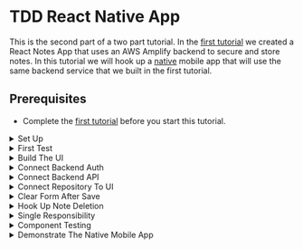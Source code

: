 # TDD React Native App

This is the second part of a two part tutorial. In the [first tutorial](https://github.com/pairing4good/tdd-amplify-react) we created a React Notes App that uses an AWS Amplify backend to secure and store notes. In this tutorial we will hook up a [native](https://en.wikipedia.org/wiki/Mobile_app#Native_app) mobile app that will use the same backend service that we built in the first tutorial.

## Prerequisites

- Complete the [first tutorial](https://github.com/pairing4good/tdd-amplify-react) before you start this tutorial.

<details>
  <summary>Set Up</summary>

## Set Up

- Run `npm install --global expo-cli`
- `cd` to the directory where you store your git repositories
- Run `expo init tdd-amplify-react-native` and select the `blank` template when prompted.
- Run `cd tdd-amplify-react-native`
- Run `npm start`
- In the `Metro Bundler` window found at http://localhost:19002/ click the `Run in web browser` option on the left navigation
- You should see the following message in your browser `Open up App.js to start working on your app!`

- Commit

[Code for this section](https://github.com/pairing4good/tdd-amplify-react-native/commit/e394249d96eba901075e26b1832ea54fec24ca41)

</details>

<details>
  <summary>First Test</summary>

## First Test

- In a new terminal window run `npm install cypress --save-dev` to install Cypress via [npm](https://www.npmjs.com):
- Run `npx cypress open`
- Configure the base url in the `cypress.json` file

```js
{
    "baseUrl": "http://localhost:19006"
}
```

- One of the benefits of using Expo is that it provides multiple ways to access your application. For this test we are using the web browser version to quickly verify the apps behavior.

- Run one or two of the Cypress `examples` to make sure everything is set up correctly.
- **Once you have verified that Cypress is running correctly, delete the `cypress/integration/examples/` directory so that your tests will run faster on your [Continuous Integration (CI) Server](https://en.wikipedia.org/wiki/Continuous_integration).**
- Create a new test called `note.spec.js` under the `cypress\integration\` directory in your project
- Add the following tests to drive the same UI that you created in the first tutorial.

```js
describe("Note Capture", () => {
  before(() => {
    cy.visit("/");
  });

  it("should have header", () => {
    cy.get("[data-testid=note-header]").should("have.text", "My Notes App");
  });

  it("should create a note when name and description provided", () => {
    //cy.get('[data-testid=test-name-0]').should('not.exist');
    //cy.get('[data-testid=test-description-0]').should('not.exist');

    cy.get("[data-testid=note-name-field]").type("test note");
    cy.get("[data-testid=note-description-field]").type(
      "test note description"
    );
    cy.get("[data-testid=note-form-submit]").click();

    // cy.get('[data-testid=note-name-field]').should('have.value', '');
    // cy.get('[data-testid=note-description-field]').should('have.value', '');

    cy.get("[data-testid=test-name-0]").should("have.text", "test note");
    cy.get("[data-testid=test-description-0]").should(
      "have.text",
      "test note description"
    );
  });

  it("should delete note", () => {
    cy.get("[data-testid=test-button-0]").click();

    // cy.get('[data-testid=test-name-0]').should('not.exist')
    // cy.get('[data-testid=test-description-0]').should('not.exist')
  });

  it("should have an option to sign out", () => {
    cy.get("[data-testid=aws-amplify__auth--sign-out-button]").click();
    cy.get(
      "[data-testid=aws-amplify__auth--sign-in-to-your-account-text]"
    ).should("exist");
  });
});
```

- The commented out lines (`//`) will not work until we hook up the backend API

- Run `expo start --web`

Before we proceed let's add a script to run cypress into the `package.json` file in the `scripts` section.

```js
"scripts": {
    "start": "react-scripts start",
    "build": "react-scripts build",
    "test": "react-scripts test",
    "eject": "react-scripts eject",
    "cypress:open": "cypress open"
  }
```

- Now you can run `npm run cypress:open` to open cypress
- Select the `note.spec.js` test

- The tests are Red

Our objective will be to get to Green as quickly as we can in the simplest way possible. Since the backend already exists we will use it as is and build out just enough UI to make it turn Green. Once it is Green then we will Refactor.

[Code for this section](https://github.com/pairing4good/tdd-amplify-react-native/commit/a891634380beff0c0b68a89b7024b2636b36d531)

</details>

<details>
  <summary>Build The UI</summary>

## Build The UI

Build out the simplest UI that will cause the Cypress test to go Green. Once we have green then we will refactor and expand the UI's functionality.

```js
import React from "react";
import { Text, View, TextInput, Button } from "react-native";

export default function App() {
  return (
    <View>
      <Text testID="note-header">My Notes App</Text>
      <TextInput testID="note-name-field" />
      <TextInput testID="note-description-field" />
      <Button testID="note-form-submit" title="Create Note" />

      <Text testID="test-name-0">test note</Text>
      <Text testID="test-description-0">test note description</Text>
      <Button testID="test-button-0" title="Delete note" />
    </View>
  );
}
```

- React Native uses different components than React

  - [View](https://reactnative.dev/docs/view)
  - [Text](https://reactnative.dev/docs/text)
  - [TextInput](https://reactnative.dev/docs/textinput)
  - [Button](https://reactnative.dev/docs/button)

- In React Native `testID` replaces React's `data-testid` but they both render to the same element id in the web.

- Run the Cypress test
- Green
- Commit

[Code for this section](https://github.com/pairing4good/tdd-amplify-react-native/commit/8841993a22da1eb4fdb146870df0c049aa1cdcfe)

</details>

<details>
  <summary>Connect Backend Auth</summary>

## Connect Backend Auth

We want to reuse the same Amplify backend authentication that we created in the first tutorial.

- Go to http://console.aws.amazon.com/
- Select `AWS Amplify`
- Select the application you created in the first tutorial
- Select the `Backend environments` tab
- Select the `Local setup instructions` section
- Copy the provided command (ie: `amplify pull --appId xxxxxxxxxxx --envName xxx`)
- Run the command you copied at the root of your project

```
? Choose your default editor: Visual Studio Code
? Choose the type of app that you're building: javascript
Please tell us about your project
? What javascript framework are you using: react-native
? Source Directory Path:  /
? Distribution Directory Path: /
? Build Command:  npm run-script build
? Start Command: npm run-script start
? Do you plan on modifying this backend?: No
```

- This created the `aws-export.js` and added it to `.gitignore` so that your user credentials are not committed
- Run `npm install aws-amplify-react-native`

- Add authentication to `App.js`

```js
...
import { withAuthenticator } from "aws-amplify-react-native"
import Amplify from "aws-amplify"
import awsconfig from './aws-exports';

Amplify.configure({
  ...awsconfig,
  Analytics: {
    disabled: true,
  },
});

function App() {
  return (
...
  );
}

export default withAuthenticator(App, true)
```

- The `aws-amplify-react-native` library has an [issue](https://github.com/aws-amplify/amplify-js/issues/5918) that requires adding the `Analytics: {disabled: true}` option to the `Amplify.configure` function.

- Add the following to the bottom of the `cypress/support/commands.js` file

```js
const Auth = require("aws-amplify").Auth;
import "cypress-localstorage-commands";
const username = Cypress.env("username");
const password = Cypress.env("password");
const userPoolId = Cypress.env("userPoolId");
const clientId = Cypress.env("clientId");

const awsconfig = {
  aws_user_pools_id: userPoolId,
  aws_user_pools_web_client_id: clientId,
};
Auth.configure(awsconfig);

Cypress.Commands.add("signIn", () => {
  cy.then(() => Auth.signIn(username, password)).then((cognitoUser) => {
    const idToken = cognitoUser.signInUserSession.idToken.jwtToken;
    const accessToken = cognitoUser.signInUserSession.accessToken.jwtToken;

    const makeKey = (name) => `CognitoIdentityServiceProvider
        .${cognitoUser.pool.clientId}
        .${cognitoUser.username}.${name}`;

    cy.setLocalStorage(makeKey("accessToken"), accessToken);
    cy.setLocalStorage(makeKey("idToken"), idToken);
    cy.setLocalStorage(
      `CognitoIdentityServiceProvider.${cognitoUser.pool.clientId}.LastAuthUser`,
      cognitoUser.username
    );
  });
  cy.saveLocalStorage();
});
```

- Create a new file at the root of your project named `cypress.env.json` with the following content

```json
{
  "username": "[Login username you just created]",
  "password": "[Login password you just created]",
  "userPoolId": "[The `aws_user_pools_id` value found in your `src/aws-exports.js`]",
  "clientId": "[The `aws_user_pools_web_client_id` value found in your `src/aws-exports.js`]"
}
```

- Add `cypress.env.json` to `.gitignore` so that it will not be committed and pushed to GitHub

```
#amplify
amplify/\#current-cloud-backend
...
amplifyconfiguration.dart
amplify-build-config.json
amplify-gradle-config.json
amplifytools.xcconfig
.secret-*
cypress.env.json
```

- Add the following set ups and tear downs to `cypress/integration/note.spec.js`

```js
before(() => {
  cy.signIn();
  cy.visit("/");
});

after(() => {
  cy.clearLocalStorageSnapshot();
  cy.clearLocalStorage();
});

beforeEach(() => {
  cy.restoreLocalStorage();
});

afterEach(() => {
  cy.saveLocalStorage();
});
```

- Run the Cypress tests
- Green!
- Commit

[Code for this section](https://github.com/pairing4good/tdd-amplify-react-native/commit/1fb5a25acc72e15c053ea1ad5df988a704540d80)

</details>

<details>
  <summary>Connect Backend API</summary>

## Connect Backend API

We want to reuse the same Amplify backend API that we created in the first tutorial.

- Go to http://console.aws.amazon.com/
- Select `AWS AppSync`
- Select the application you created in the first tutorial
- In the `Integrate with your app` section select the `JavaScript` tab
- Copy the `amplify add codegen --apiId xxxxxxxxxxxxxxxxxxxx` command
- Select `Schema` on the left navigation bar
- Click the `Export schema` dropdown
- Select `schema.json`
- Once it has downloaded move the file to the root of your project
- Run the command you copied (`amplify add codegen --apiId xxxxxxxxxxxxxxxxxxxx`)

```
? Choose the type of app that you're building: javascript
? What javascript framework are you using: react-native
? Choose the code generation language target: javascript
? Enter the file name pattern of graphql queries, mutations and subscriptions: src/graphql/**/*.js
? Do you want to generate/update all possible GraphQL operations - queries, mutations and subscriptions: Yes
? Enter maximum statement depth [increase from default if your schema is deeply nested]: 2
```

- Create a new folder in the `src` directory called `test`
- Create a new file named `NoteRepository.test.js`

```js
import { save, findAll, deleteById } from "../common/NoteRepository";
import { API } from "aws-amplify";
import {
  createNote as createNoteMutation,
  deleteNote as deleteNoteMutation,
} from "../graphql/mutations";
import { listNotes } from "../graphql/queries";

const mockGraphql = jest.fn();
const id = "test-id";

beforeEach(() => {
  API.graphql = mockGraphql;
});

afterEach(() => {
  jest.clearAllMocks();
});

it("should create a new note", () => {
  const note = { name: "test name", description: "test description" };

  save(note);

  expect(mockGraphql.mock.calls.length).toBe(1);
  expect(mockGraphql.mock.calls[0][0]).toStrictEqual({
    query: createNoteMutation,
    variables: { input: note },
  });
});

it("should findAll notes", () => {
  const note = { name: "test name", description: "test description" };

  findAll(note);

  expect(mockGraphql.mock.calls.length).toBe(1);
  expect(mockGraphql.mock.calls[0][0]).toStrictEqual({ query: listNotes });
});

it("should delete note by id", () => {
  deleteById(id);

  expect(mockGraphql.mock.calls.length).toBe(1);
  expect(mockGraphql.mock.calls[0][0]).toStrictEqual({
    query: deleteNoteMutation,
    variables: { input: { id } },
  });
});
```

- Run `npm install jest-expo --save-dev`
- Add the following to your `package.json` file

```json
"scripts": {
  ...
  "test": "jest --watch --testPathPattern=src/test"
},
"jest": {
  "preset": "jest-expo"
}
```

- Run `npm install react-test-renderer --save-dev`
- Run `npm install @react-native-community/netinfo`
- Run `npm run test`

- The tests go Red

- Create a new folder in the `src` directory called `common`
- Create a new file named `NoteRepository.js`

```js
import { API } from "aws-amplify";
import { listNotes } from "../graphql/queries";

export async function findAll() {
  const apiData = await API.graphql({ query: listNotes });
  return apiData.data.listNotes.items;
}
```

- One test goes Green

```js
...
import { createNote as createNoteMutation, deleteNote as deleteNoteMutation} from '../graphql/mutations';

...

export async function save(note){
    const apiData = await API.graphql({ query: createNoteMutation, variables: { input: note } });
    return apiData.data.createNote;
}
```

- One more test goes Green

```js
export async function deleteById(id) {
  return await API.graphql({
    query: deleteNoteMutation,
    variables: { input: { id } },
  });
}
```

- The final test goes Green
- Run the Cypress tests.
- Green!
- Commit

[Code for this section](https://github.com/pairing4good/tdd-amplify-react-native/commit/647dff44562ffa491d5fc1150986dfb3609fb0e2)

</details>

<details>
  <summary>Connect Repository To UI</summary>

## Connect Repository To UI

Now we will test drive the creation and listing of notes

- Uncomment the assertions that will drive us to save the note in `cypress/integration/note.spec.js`

```js
    it('should create a note when name and description provided', () => {
        cy.get('[data-testid=test-name-0]').should('not.exist');
        cy.get('[data-testid=test-description-0]').should('not.exist');
```

- We have a failing test that will drive our production code changes.

```js
import React, { useState, useEffect } from 'react';
...
import { findAll, save } from './src/common/NoteRepository';
...

function App() {
  const [notes, setNotes] = useState([]);
  const [formData, setFormData] = useState({ name: '', description: '' });

  useEffect(() => {
    fetchNotesCallback();
  }, []);

  async function fetchNotesCallback() {
    const notes = await findAll()
    if(notes)
      setNotes(notes);
    else
      setNotes([])
  }

  async function createNote() {
    const newNote = await save(formData);
    const updatedNoteList = [ ...notes, newNote ];
    setNotes(updatedNoteList);
  }

  return (
    <View>
      ...
      <TextInput testID="note-name-field"
        onChangeText={text => setFormData({
          ...formData, 'name': text}
        )}
        value={formData.name}/>

      <TextInput testID="note-description-field"
        onChangeText={text => setFormData({
          ...formData, 'description': text}
        )}
        value={formData.description}/>

      <Button testID="note-form-submit"
        title="Create Note"
        onPress={createNote}/>

      {
        notes.map((note, index) => (
          <div>
            <Text testID={"test-name-" + index}>{note.name}</Text>
            <Text testID={"test-description-" + index}>{note.description}</Text>
            <Button testID={"test-button-" + index} title="Delete note" />
          </div>
        ))
      }
    </View>
  );
}
...
```

Here are syntax differences between React and React Native

- React's `onChange` is replaced with `onChangeText` in React Native
- React passes an event `e` to the `onChange` function where React Native just passes the actual text to the `onChangeText` function
- React's `onClick` is replaced with `onPress` in React Native

- Rerun all of the tests
- Green!
- Commit

[Code for this section](https://github.com/pairing4good/tdd-amplify-react-native/commit/6dc746dd3ee168ef52d8cc8d7f90f5a8cdd5f68c)

</details>

<details>
  <summary>Clear Form After Save</summary>

## Clear Form After Save

Now we will test drive clearing the form values on save

- Uncomment the assertions that will drive us to clear the note form in `cypress/integration/note.spec.js`

```js
cy.get("[data-testid=note-name-field]").should("have.value", "");
cy.get("[data-testid=note-description-field]").should("have.value", "");
```

- We have a failing test that will drive our production code changes.

```js
...
function App() {
...
  async function createNote() {
    ...
    setFormData({name: '', description: ''});
  }
...
```

- Rerun all of the tests
- Green!
- Commit

[Code for this section](https://github.com/pairing4good/tdd-amplify-react-native/commit/b4351d11328af0a275c89c55573589bace4ff04a)

</details>

<details>
  <summary>Hook Up Note Deletion</summary>

## Hook Up Note Deletion

Now we will test drive the deletion of a note

- Uncomment the assertions that will drive us to delete a note in `cypress/integration/note.spec.js`

```js
cy.get("[data-testid=test-name-0]").should("not.exist");
cy.get("[data-testid=test-description-0]").should("not.exist");
```

- We have a failing test that will drive our production code changes.

```js
...
import { findAll, save, deleteById } from './src/common/NoteRepository';
...

function App() {
  ...

  async function deleteNoteCallback( id ) {
    const newNotesArray = notes.filter(note => note.id !== id);
    setNotes(newNotesArray);
    await deleteById(id);
  }

  return (
    <View>
      ...

      <Button testID="note-form-submit"
        title="Create Note"
        onPress={createNote}/>

      {
        notes.map((note, index) => (
          <div>
            ...
            <Button testID={"test-button-" + index}
              onPress={() => deleteNoteCallback(note.id)}
              title="Delete note" />
          </div>
        ))
      }
    </View>
  );
}
...
```

- Rerun all of the tests
- Green!
- Commit

[Code for this section](https://github.com/pairing4good/tdd-amplify-react-native/commit/2062f451c66e3032c540c06c62d5bb8d71f23ded)

</details>

<details>
  <summary>Single Responsibility</summary>

## Single Responsibility

The `App` component is doing way too much. Let's pull the form and the list out into separate components.

- Create a new `note` folder in the `src` directory
- Create a new component named `NoteForm.js` in the `note` directory
- Copy the form to this new component

```js
import React from "react";
import { TextInput, Button } from "react-native";

function NoteForm(props) {
  return (
    <div>
      <TextInput
        testID="note-name-field"
        onChangeText={(text) =>
          props.setFormData({
            ...props.formData,
            name: text,
          })
        }
        value={props.formData.name}
      />

      <TextInput
        testID="note-description-field"
        onChangeText={(text) =>
          props.setFormData({
            ...props.formData,
            description: text,
          })
        }
        value={props.formData.description}
      />

      <Button
        testID="note-form-submit"
        title="Create Note"
        onPress={props.createNote}
      />
    </div>
  );
}

export default NoteForm;
```

- Add the `NoteForm` component to `App.js`

```js
...
import { Text, View, Button } from 'react-native';
...
import NoteForm from './src/note/NoteForm';

...

  return (
    <View>
      ...

      <NoteForm setFormData={setFormData}
        formData={formData}
        createNote={createNote}/>

      ...
    </View>
  );
}
...
```

- Rerun all of your tests
- Green

- Pull out a `Header` component

```js
import React from "react";
import { Text } from "react-native";

function Header() {
  return <Text testID="note-header">My Notes App</Text>;
}

export default Header;
```

```js
...
import Header from './src/note/Header';
...
  return (
    <View>
      <Header/>
      ...
    </View>
  );
}
...
```

- Rerun all of your tests
- Green

- Pull out a `NoteList` component

```js
import React from "react";
import { Text, Button } from "react-native";

function NoteList(props) {
  return (
    <div>
      {props.notes.map((note, index) => (
        <div>
          <Text testID={"test-name-" + index}>{note.name}</Text>
          <Text testID={"test-description-" + index}>{note.description}</Text>
          <Button
            testID={"test-button-" + index}
            onPress={() => props.deleteNoteCallback(note.id)}
            title="Delete note"
          />
        </div>
      ))}
    </div>
  );
}

export default NoteList;
```

```js
...
import { View} from 'react-native';
...
import NoteList from './src/note/NoteList';

...

function App() {
  ...
  return (
    <View>
      ...
      <NoteList notes={notes}
        deleteNoteCallback={deleteNoteCallback}/>
    </View>
  );
}
...
```

- Rerun all of your tests
- Green
- Commit

[Code for this section](https://github.com/pairing4good/tdd-amplify-react-native/commit/44e1b06400d9baa0d5f2a4597401b3eda260b888)

</details>

<details>
  <summary>Component Testing</summary>

## Component Testing

Now that each concern has been pulled out into focused components, we need to move down the testing pyramid and write non-UI tests.

- Run `npm install --save-dev @testing-library/react-native`

- Create a new test `Header.test.js` in the `src/test/` directory

```js
import React from "react";
import { render } from "@testing-library/react-native";
import Header from "../note/Header";

test("should display header", () => {
  const { getByTestId } = render(<Header />);
  const heading = getByTestId("note-header");
  expect(heading.props.children).toBe("My Notes App");
});
```

- Run all the tests
- Green

- Create a new test `NoteList.test.js` in the `src/test/` directory

```js
import React from "react";
import { render, screen, fireEvent } from "@testing-library/react-native";
import NoteList from "../note/NoteList";

const deleteNoteCallback = jest.fn();

const defaultProps = {
  notes: [],
  deleteNoteCallback: deleteNoteCallback,
};

const setup = (props = {}) => {
  const setupProps = { ...defaultProps, ...props };
  return render(<NoteList {...setupProps} />);
};

test("should display nothing when no notes are provided", () => {
  const { queryByTestId } = setup();
  const firstNoteName = queryByTestId("test-name-0");

  expect(firstNoteName).toBeNull();
});
```

- Run all the tests
- Green

- Add another `NoteList` test

```js
test("should display one note when one notes is provided", () => {
  const note = { name: "test name", description: "test description" };
  const { queryByTestId } = setup({ notes: [note] });

  const firstNoteName = queryByTestId("test-name-0");
  expect(firstNoteName.props.children).toBe("test name");

  const firstNoteDescription = queryByTestId("test-description-0");
  expect(firstNoteDescription.props.children).toBe("test description");
});
```

- Run all the tests
- Green

- Add another `NoteList` test

```js
test("should display one note when one notes is provided", () => {
  const firstNote = { name: "test name 1", description: "test description 1" };
  const secondNote = { name: "test name 2", description: "test description 2" };
  const { queryByTestId } = setup({ notes: [firstNote, secondNote] });

  const firstNoteName = queryByTestId("test-name-0");
  expect(firstNoteName.props.children).toBe("test name 1");

  const firstNoteDescription = queryByTestId("test-description-0");
  expect(firstNoteDescription.props.children).toBe("test description 1");

  const secondNoteName = queryByTestId("test-name-1");
  expect(secondNoteName.props.children).toBe("test name 2");

  const secondNoteDescription = queryByTestId("test-description-1");
  expect(secondNoteDescription.props.children).toBe("test description 2");
});
```

- Run all the tests
- Green

- Add another `NoteList` test

```js
test("should delete note when clicked", () => {
  const note = {
    id: 1,
    name: "test name 1",
    description: "test description 1",
  };
  const notes = [note];
  const { getByTestId } = setup({ notes: notes });
  const button = getByTestId("test-button-0");

  fireEvent.press(button);

  expect(deleteNoteCallback.mock.calls.length).toBe(1);
  expect(deleteNoteCallback.mock.calls[0][0]).toStrictEqual(1);
});
```

- Run all the tests
- Green

- Add another `NoteList` test

```js
test("should throw an exception the note array is undefined", () => {
  expect(() => {
    render(<NoteList />);
  }).toThrowError();
});
```

- Run all the tests
- Green

- Create a new test `NoteForm.test.js` in the `src/test/` directory

```js
import React from "react";
import { render, screen, fireEvent } from "@testing-library/react-native";
import NoteForm from "../note/NoteForm";
import "@testing-library/jest-dom/extend-expect";

const createNoteCallback = jest.fn();
const setFormDataCallback = jest.fn();
const formData = { name: "", description: "" };

const setup = () => {
  return render(
    <NoteForm
      notes={[]}
      createNoteCallback={createNoteCallback}
      setFormDataCallback={setFormDataCallback}
      formData={formData}
    />
  );
};

test("should display a create note button", () => {
  const { getByTestId } = setup();
  const button = getByTestId("note-form-submit");

  expect(button.props.children[0].props.children.props.children).toBe(
    "Create Note"
  );
});
```

- Run all the tests
- Green

- Add another `NoteForm` test

```js
test("should display the name placeholder", () => {
  const { getByPlaceholderText } = setup();
  const input = getByPlaceholderText("Note Name");

  expect(input).toBeTruthy();
});
```

- Run all the tests
- **Red**

- Update the input with the placeholder

```js
<TextInput
  testID="note-name-field"
  onChangeText={(text) =>
    props.setFormData({
      ...props.formData,
      name: text,
    })
  }
  placeholder="Note Name"
  value={props.formData.name}
/>
```
- Run all the tests
- Green

- Add another `NoteForm` test

```js
test("should display the description placeholder", () => {
  const { getByPlaceholderText } = setup();
  const input = getByPlaceholderText("Note Description");

  expect(input).toBeTruthy();
});
```
- Run all the tests
- **Red**

- Update the input with the placeholder

```js
<TextInput
  testID="note-description-field"
  onChangeText={(text) =>
    props.setFormData({
      ...props.formData,
      description: text,
    })
  }
  placeholder="Note Description"
  value={props.formData.description}
/>
```
- Run all the tests
- Green

- Add another `NoteForm` test
```js
test('should require name and description', () => {
    formData.name = "";
    formData.description = "";
    const { getByTestId } = setup();

    const button = getByTestId('note-form-submit');

    fireEvent.press(button)

    expect(createNoteCallback.mock.calls.length).toBe(0);
});
```
- Run all the tests
- **Red**

- Add validation for name and description
```js
function NoteForm(props) {

  function createNote() {
      if (!props.formData.name || !props.formData.description) return;
      props.createNote();
      props.setFormData({name: '', description: ''});
  }
  
  return (
    <View>
        ...
        <Button testID="note-form-submit" 
            title="Create Note" 
            onPress={createNote}/>
    </View>
  );
}
...
```

```js
function App() {
  ...

  async function createNote() {
    const newNote = await save(formData);
    const updatedNoteList = [ ...notes, newNote ];
    setNotes(updatedNoteList); 
  }

  ...

  return (
    ...
  );
}
...
```
- I moved the form name and description reset to the `NoteForm` component to keep reset with the fields that it resets.
- Run all the tests
- Green

- Add another `NoteForm` test
```js
test('should require name when description provided', () => {
    formData.name = "";
    formData.description = "test description";
    const { getByTestId } = setup();

    const button = getByTestId('note-form-submit');

    fireEvent.press(button)

    expect(createNoteCallback.mock.calls.length).toBe(0);
});
```
- Run all the tests
- Green

- Add another `NoteForm` test
```js
test('should require description when name provided', () => {
    formData.name = "test name";
    formData.description = "";
    const { getByTestId } = setup();

    const button = getByTestId('note-form-submit');

    fireEvent.press(button)

    expect(createNoteCallback.mock.calls.length).toBe(0);
});
```
- Run all the tests
- Green

- Add another `NoteForm` test
```js
test('should add a new note when name and description are provided', () => {
    formData.name = "test name";
    formData.description = "test description";
    const { getByTestId } = setup();

    const button = getByTestId('note-form-submit');

    fireEvent.press(button)

    expect(createNoteCallback.mock.calls.length).toBe(1);
});
```
- Run all the tests
- Green

- Add another `NoteForm` test
```js
test('should add a new note when name and description are provided', () => {
    formData.name = "test name";
    formData.description = "test description";
    const { getByTestId } = setup();

    const button = getByTestId('note-form-submit');

    fireEvent.press(button)

    expect(setFormDataCallback).toHaveBeenCalledWith({name: '', description: ''});
});
```
- Run all the tests
- Green
- Commit

[Code for this section](https://github.com/pairing4good/tdd-amplify-react-native/commit/6c98e133369339d7ef5c4a4c6539c77835ae12cc)

</details>

<details>
  <summary>Demonstrate The Native Mobile App</summary>

## Demonstrate The Native Mobile App
Up until now we have been using Expos Web view to test drive this app.  
- Run `expo start`
- Open http://localhost:19002/
- Set up one of the following
  - [iPhone Expo App](https://apps.apple.com/app/apple-store/id982107779)
  - [Android Expo App](https://play.google.com/store/apps/details?id=host.exp.exponent&referrer=www)
  - [iOS Simulator](https://docs.expo.io/workflow/ios-simulator)
  - [Android Studio Emulator](https://docs.expo.io/workflow/android-studio-emulator)

I installed the iPhone Expo App from the Apple Store.  I used my iPhone camera to scan the [QR Code](https://en.wikipedia.org/wiki/QR_code) provided in the [Metro Bundler](http://localhost:19002).

- I entered a new note through my iPhone
- I opened the Amplify web app that I deployed in the first tutorial.
- I refreshed the web app and verified that the new note is listed.
- I added a note through the web but it did not list the new note on the mobile app

```
Given a new note was entered outside of the mobile app
When I pull down to refresh
Then the new note is listed
```
- This is a new user story that came out of the mobile native app demo.
- In order to test drive this we will set up the auto refresh in the `NoteList` component so we can pass in the function and the refresh interval.
```js
...
const fetchNotesCallback = jest.fn();

const defaultProps = { 
    notes: [],
    deleteNoteCallback: deleteNoteCallback,
    fetchNotesCallback: fetchNotesCallback,
    interval: 1
 };
  
...

test('should reload the note list on the specified interval', () => {
    const oneMillisecond = 1
    setup({interval: oneMillisecond});

    expect(fetchNotesCallback.mock.calls.length > 1).toBe(true);
});
```
- Run all the tests
- **Red**

```js
useEffect(() => {
  const interval = setInterval(() => { props.fetchNotesCallback() }, props.interval);
  return () => clearInterval(interval);
}, []);
```
- The `useEffect` React hook is called during the loading of the page by React Native.  
- Run all the tests
- Green

[Code for this section](https://github.com/pairing4good/tdd-amplify-react-native/commit/86af35bf4af3a7d77e9f47b9f1d3b2d87da3ad38)

</details>